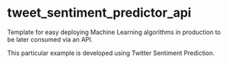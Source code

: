 # tweet_sentiment_predictor_api
Template for easy deploying Machine Learning algorithms in production to be later consumed via an API.

This particular example is developed using Twitter Sentiment Prediction.
